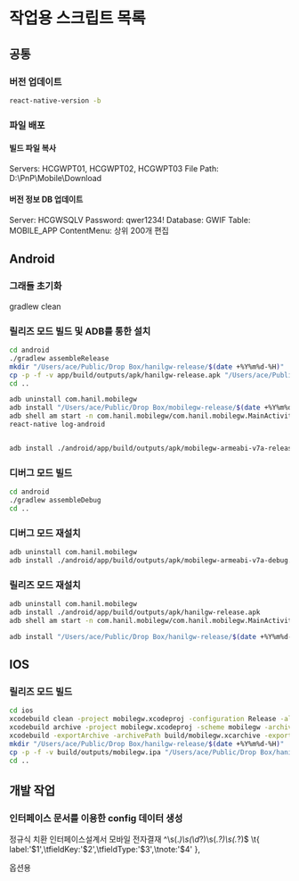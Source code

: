 # 작업용 스크립트 목록

## 공통

### 버전 업데이트

```sh
react-native-version -b
```

### 파일 배포

#### 빌드 파일 복사

Servers: HCGWPT01, HCGWPT02, HCGWPT03
File Path: D:\PnP\Mobile\Download

#### 버전 정보 DB 업데이트

Server: HCGWSQLV
Password: qwer1234!
Database: GWIF
Table: MOBILE_APP
ContentMenu: 상위 200개 편집

## Android

### 그래들 초기화

gradlew clean

### 릴리즈 모드 빌드 및 ADB를 통한 설치

```sh
cd android
./gradlew assembleRelease
mkdir "/Users/ace/Public/Drop Box/hanilgw-release/$(date +%Y%m%d-%H)"
cp -p -f -v app/build/outputs/apk/hanilgw-release.apk "/Users/ace/Public/Drop Box/hanilgw-release/$(date +%Y%m%d-%H)/hanilgw.apk"
cd ..

adb uninstall com.hanil.mobilegw
adb install "/Users/ace/Public/Drop Box/mobilegw-release/$(date +%Y%m%d-%H)/mobilegw.apk"
adb shell am start -n com.hanil.mobilegw/com.hanil.mobilegw.MainActivity
react-native log-android


adb install ./android/app/build/outputs/apk/mobilegw-armeabi-v7a-release.apk

```

### 디버그 모드 빌드

```sh
cd android
./gradlew assembleDebug
cd ..
```

### 디버그 모드 재설치

```sh
adb uninstall com.hanil.mobilegw
adb install ./android/app/build/outputs/apk/mobilegw-armeabi-v7a-debug.apk
```

### 릴리즈 모드 재설치

```sh
adb uninstall com.hanil.mobilegw
adb install ./android/app/build/outputs/apk/hanilgw-release.apk
adb shell am start -n com.hanil.mobilegw/com.hanil.mobilegw.MainActivity

adb install "/Users/ace/Public/Drop Box/hanilgw-release/$(date +%Y%m%d-%H)/hanilgw.apk"

```

## IOS

### 릴리즈 모드 빌드

```sh
cd ios
xcodebuild clean -project mobilegw.xcodeproj -configuration Release -alltargets
xcodebuild archive -project mobilegw.xcodeproj -scheme mobilegw -archivePath build/mobilegw.xcarchive
xcodebuild -exportArchive -archivePath build/mobilegw.xcarchive -exportPath build/outputs -exportOptionsPlist exportPlist.plist
mkdir "/Users/ace/Public/Drop Box/hanilgw-release/$(date +%Y%m%d-%H)"
cp -p -f -v build/outputs/mobilegw.ipa "/Users/ace/Public/Drop Box/hanilgw-release/$(date +%Y%m%d-%H)/hanilgw.ipa"
cd ..
```

## 개발 작업

### 인터페이스 문서를 이용한 config 데이터 생성

정규식 치환
인터페이스설계서 모바일 전자결재
^\s(.*)\s(\d*?)\s(.*?)\s(.*?)$
\t{ label:'$1',\tfieldKey:'$2',\tfieldType:'$3',\tnote:'$4' },

옵션용
